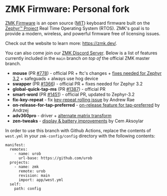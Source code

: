 # ZMK Firmware: Personal fork

[ZMK Firmware](https://zmk.dev/) is an open source ([MIT](LICENSE)) keyboard firmware built on the [Zephyr™ Project](https://www.zephyrproject.org/) Real Time Operating System (RTOS). ZMK's goal is to provide a modern, wireless, and powerful firmware free of licensing issues.

Check out the website to learn more: https://zmk.dev/.

You can also come join our [ZMK Discord Server](https://zmk.dev/community/discord/invite).
Below is a list of features
currently included in the `main` branch _on top of_ the official ZMK master branch.

- **mouse** (PR [#778](https://github.com/zmkfirmware/zmk/pull/778)) - official PR + ftc's changes + [fixes needed for Zephyr 3.2](https://github.com/urob/zmk/tree/mouse-3.2) + safeguads + always use hog device
- **swapper** (PR [#1366](https://github.com/zmkfirmware/zmk/pull/1366)) - official PR + fixes needed for Zephyr 3.2
- **global-quick-tap-ms** (PR [#1387](https://github.com/zmkfirmware/zmk/pull/1387)) - official PR
- **smart-word** (PR [#1451](https://github.com/zmkfirmware/zmk/pull/1451)) - official PR, updated to Zephyr-3.2
- **fix-key-repeat** - fix [key-repeat rolling issue](https://github.com/zmkfirmware/zmk/issues/1207)
  by Andrew Rae
- **on-release-for-tap-preferred** - [on-release feature for tap-preferred](https://github.com/celejewski/zmk/commit/d7a8482712d87963e59b74238667346221199293) by Andrzej
- **adv360pro** - driver + [alternate matrix transform](https://github.com/urob/adv360-demo-config#alternate-matrix-transform)
- **zen-tweaks** - [display & battery improvements](https://github.com/caksoylar/zmk/tree/caksoylar/zen-v1%2Bv2) by Cem Aksoylar

In order to use this branch with Github Actions, replace the contents of `west.yml` in
your `zmk-config/config` directory with the following contents:

```
manifest:
  remotes:
    - name: urob
      url-base: https://github.com/urob
  projects:
    - name: zmk
      remote: urob
      revision: main
      import: app/west.yml
  self:
    path: config
```

